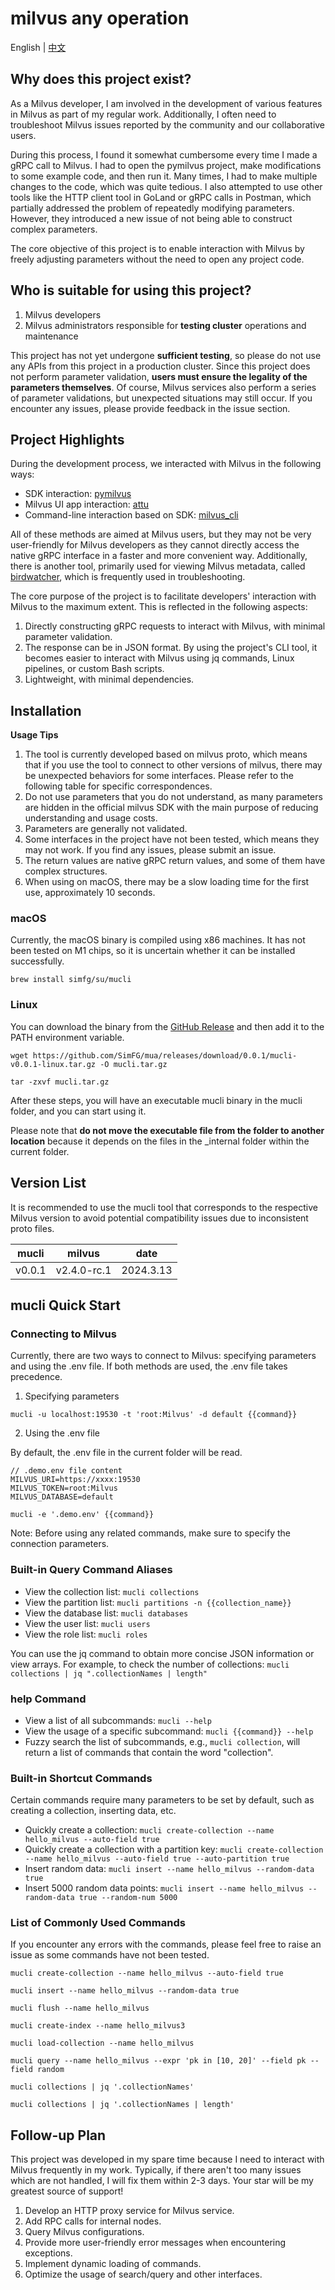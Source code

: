 # milvus any operation

English | [中文](README_CN.md)

## Why does this project exist?

As a Milvus developer, I am involved in the development of various features in Milvus as part of my regular work. Additionally, I often need to troubleshoot Milvus issues reported by the community and our collaborative users.

During this process, I found it somewhat cumbersome every time I made a gRPC call to Milvus. I had to open the pymilvus project, make modifications to some example code, and then run it. Many times, I had to make multiple changes to the code, which was quite tedious. I also attempted to use other tools like the HTTP client tool in GoLand or gRPC calls in Postman, which partially addressed the problem of repeatedly modifying parameters. However, they introduced a new issue of not being able to construct complex parameters.

The core objective of this project is to enable interaction with Milvus by freely adjusting parameters without the need to open any project code.

## Who is suitable for using this project?

1. Milvus developers
2. Milvus administrators responsible for **testing cluster** operations and maintenance

This project has not yet undergone **sufficient testing**, so please do not use any APIs from this project in a production cluster. Since this project does not perform parameter validation, **users must ensure the legality of the parameters themselves**. Of course, Milvus services also perform a series of parameter validations, but unexpected situations may still occur. If you encounter any issues, please provide feedback in the issue section.

## Project Highlights

During the development process, we interacted with Milvus in the following ways:

- SDK interaction: [pymilvus](https://github.com/milvus-io/pymilvus)
- Milvus UI app interaction: [attu](https://github.com/zilliztech/attu)
- Command-line interaction based on SDK: [milvus_cli](https://github.com/zilliztech/milvus_cli)

All of these methods are aimed at Milvus users, but they may not be very user-friendly for Milvus developers as they cannot directly access the native gRPC interface in a faster and more convenient way. Additionally, there is another tool, primarily used for viewing Milvus metadata, called [birdwatcher](https://github.com/milvus-io/birdwatcher), which is frequently used in troubleshooting.

The core purpose of the project is to facilitate developers' interaction with Milvus to the maximum extent. This is reflected in the following aspects:

1. Directly constructing gRPC requests to interact with Milvus, with minimal parameter validation.
2. The response can be in JSON format. By using the project's CLI tool, it becomes easier to interact with Milvus using jq commands, Linux pipelines, or custom Bash scripts.
3. Lightweight, with minimal dependencies.

## Installation

**Usage Tips**

1. The tool is currently developed based on milvus proto, which means that if you use the tool to connect to other versions of milvus, there may be unexpected behaviors for some interfaces. Please refer to the following table for specific correspondences.
2. Do not use parameters that you do not understand, as many parameters are hidden in the official milvus SDK with the main purpose of reducing understanding and usage costs.
3. Parameters are generally not validated.
4. Some interfaces in the project have not been tested, which means they may not work. If you find any issues, please submit an issue.
5. The return values are native gRPC return values, and some of them have complex structures.
6. When using on macOS, there may be a slow loading time for the first use, approximately 10 seconds.

### macOS

Currently, the macOS binary is compiled using x86 machines. It has not been tested on M1 chips, so it is uncertain whether it can be installed successfully.

```
brew install simfg/su/mucli
```

### Linux

You can download the binary from the [GitHub Release](https://github.com/SimFG/mua/releases/) and then add it to the PATH environment variable.

```
wget https://github.com/SimFG/mua/releases/download/0.0.1/mucli-v0.0.1-linux.tar.gz -O mucli.tar.gz

tar -zxvf mucli.tar.gz
```

After these steps, you will have an executable mucli binary in the mucli folder, and you can start using it.

Please note that **do not move the executable file from the folder to another location** because it depends on the files in the _internal folder within the current folder.

## Version List

It is recommended to use the mucli tool that corresponds to the respective Milvus version to avoid potential compatibility issues due to inconsistent proto files.

|   mucli   |    milvus    |     date     |
| --------- | ------------ | ------------ |
| v0.0.1    | v2.4.0-rc.1  | 2024.3.13    |

## mucli Quick Start

### Connecting to Milvus

Currently, there are two ways to connect to Milvus: specifying parameters and using the .env file. If both methods are used, the .env file takes precedence.

1. Specifying parameters

```
mucli -u localhost:19530 -t 'root:Milvus' -d default {{command}}
```

2. Using the .env file

By default, the .env file in the current folder will be read.

```
// .demo.env file content
MILVUS_URI=https://xxxx:19530
MILVUS_TOKEN=root:Milvus
MILVUS_DATABASE=default
```

```
mucli -e '.demo.env' {{command}}
```

Note: Before using any related commands, make sure to specify the connection parameters.

### Built-in Query Command Aliases

- View the collection list: `mucli collections`
- View the partition list: `mucli partitions -n {{collection_name}}`
- View the database list: `mucli databases`
- View the user list: `mucli users`
- View the role list: `mucli roles`

You can use the jq command to obtain more concise JSON information or view arrays. For example, to check the number of collections: `mucli collections | jq ".collectionNames | length"`

### help Command

- View a list of all subcommands: `mucli --help`
- View the usage of a specific subcommand: `mucli {{command}} --help`
- Fuzzy search the list of subcommands, e.g., `mucli collection`, will return a list of commands that contain the word "collection".

### Built-in Shortcut Commands

Certain commands require many parameters to be set by default, such as creating a collection, inserting data, etc.

- Quickly create a collection: `mucli create-collection --name hello_milvus --auto-field true`
- Quickly create a collection with a partition key: `mucli create-collection --name hello_milvus --auto-field true --auto-partition true`
- Insert random data: `mucli insert --name hello_milvus --random-data true`
- Insert 5000 random data points: `mucli insert --name hello_milvus --random-data true --random-num 5000`

### List of Commonly Used Commands

If you encounter any errors with the commands, please feel free to raise an issue as some commands have not been tested.

```
mucli create-collection --name hello_milvus --auto-field true

mucli insert --name hello_milvus --random-data true

mucli flush --name hello_milvus

mucli create-index --name hello_milvus3

mucli load-collection --name hello_milvus

mucli query --name hello_milvus --expr 'pk in [10, 20]' --field pk --field random

mucli collections | jq '.collectionNames'

mucli collections | jq '.collectionNames | length'
```

## Follow-up Plan

This project was developed in my spare time because I need to interact with Milvus frequently in my work. Typically, if there aren't too many issues which are not handled, I will fix them within 2-3 days. Your star will be my greatest source of support!

1. Develop an HTTP proxy service for Milvus service.
2. Add RPC calls for internal nodes.
3. Query Milvus configurations.
4. Provide more user-friendly error messages when encountering exceptions.
5. Implement dynamic loading of commands.
6. Optimize the usage of search/query and other interfaces.